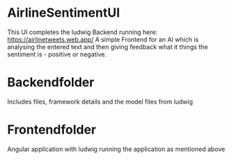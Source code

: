 # AirlineSentimentUI
This UI completes the ludwig Backend running here: https://airlinetweets.web.app/
A simple Frontend for an AI which is analysing the entered text and then giving feedback what it things the sentiment is - positive or negative.
 
# Backendfolder
Includes files, framework details and the model files from ludwig

# Frontendfolder
Angular application with ludwig running the application as mentioned above
